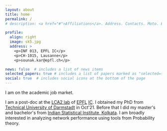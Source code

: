 ```yaml
---
layout: about
title: home
permalink: /
# description: <a href="#">Affiliations</a>. Address. Contacts. Moto. Etc.

profile:
  align: right
  image: sk5.jpg
  address: >
    <p>INF 013, EPFL IC</p>
    <p>CH-1015, Lausanne</p>
    <p>sounak.kar@epfl.ch</p>

news: false  # includes a list of news items
selected_papers: true # includes a list of papers marked as "selected={true}"
social: true  # includes social icons at the bottom of the page
---
```

I am on the academic job market.

I am a post-doc at the [LCA2 lab](https://www.epfl.ch/labs/lca2/) of [EPFL](https://www.epfl.ch/) [IC](https://www.epfl.ch/schools/ic/). I obtained my PhD from [Technical University of Darmstadt](https://www.kom.tu-darmstadt.de/kom-multimedia-communications-lab/) in Oct'21. Before that I did my master's and bachelor's from [Indian Statistical Institute, Kolkata](https://www.isical.ac.in). I am broadly interested in analyzing network performance using tools from Probability theory.

<!-- Put your address / P.O. box / other info right below your picture. You can also disable any these elements by editing `profile` property of the YAML header of your `_pages/about.md`. Edit `_bibliography/papers.bib` and Jekyll will render your [publications page](/al-folio/publications/) automatically.

Link to your social media connections, too. This theme is set up to use [Font Awesome icons](http://fortawesome.github.io/Font-Awesome/) and [Academicons](https://jpswalsh.github.io/academicons/), like the ones below. Add your Facebook, Twitter, LinkedIn, Google Scholar, or just disable all of them. -->
